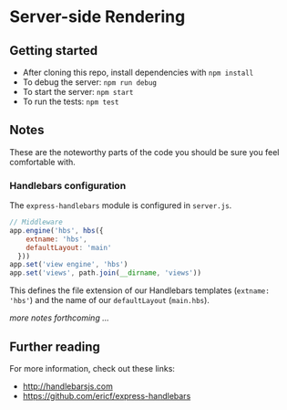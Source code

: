 # Server-side Rendering

## Getting started

* After cloning this repo, install dependencies with `npm install`
* To debug the server: `npm run debug`
* To start the server: `npm start`
* To run the tests: `npm test`

## Notes

These are the noteworthy parts of the code you should be sure you feel comfortable with.

### Handlebars configuration

The `express-handlebars` module is configured in `server.js`.

```js
// Middleware
app.engine('hbs', hbs({
    extname: 'hbs',
    defaultLayout: 'main'
  }))
app.set('view engine', 'hbs')
app.set('views', path.join(__dirname, 'views'))
```

This defines the file extension of our Handlebars templates (`extname: 'hbs'`) and the name of our `defaultLayout` (`main.hbs`).

_more notes forthcoming ..._

## Further reading

For more information, check out these links:

* http://handlebarsjs.com
* https://github.com/ericf/express-handlebars
